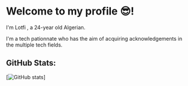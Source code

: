 # Welcome to my profile 😎!


I'm Lotfi , a 24-year old Algerian.

I'm a tech pationnate who has the aim of acquiring acknowledgements in the multiple tech fields.

## GitHub Stats:
[![GitHub stats](https://github-readme-stats.vercel.app/api?username=habbichelotfi&theme=tokyonight&hide_border=true)]
